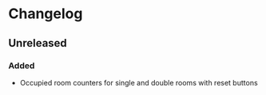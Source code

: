# Changelog

## Unreleased

### Added

- Occupied room counters for single and double rooms with reset buttons

